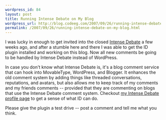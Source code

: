 ```yaml
--- 
wordpress_id: 84
layout: post
title: Running Intense Debate on My Blog
wordpress_url: http://blog.codeeg.com/2007/09/26/running-intense-debate-on-my-blog/
permalink: /2007/09/26/running-intense-debate-on-my-blog.html
---
```

I was lucky in enough to get invited into the closed <a title="Intense Debate website" href="http://www.intensedebate.com">Intense Debate</a> a few weeks ago, and after a stumble here and there I was able to get the ID plugin installed and working on this blog.  Now all new comments be going to be handled by Intense Debate instead of WordPress.

In case you don't know what Intense Debate is, it's a blog comment service that can hook into MovableType, WordPress, and Blogger.  It enhances the old comment system by adding things like threaded conversations, reputations, and avatars, but also allows me to keep track of my comments and my friends comments -- provided that they are commenting on blogs that use the Intense Debate comment system.  Checkout <a title="My Intense Debate profile" href="http://www.intensedebate.com/users/444">my Intense Debate profile page</a> to get a sense of what ID can do.

Please give the plugin a test drive -- post a comment and tell me what you think.
